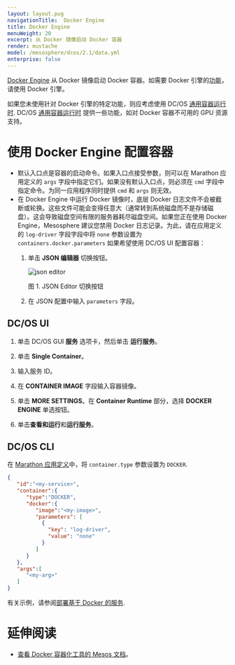 ```yaml
---
layout: layout.pug
navigationTitle:  Docker Engine
title: Docker Engine
menuWeight: 20
excerpt: 从 Docker 镜像启动 Docker 容器
render: mustache
model: /mesosphere/dcos/2.1/data.yml
enterprise: false
---
```


[Docker Engine](https://www.docker.com/products/docker-engine) 从 Docker 镜像启动 Docker 容器。如需要 Docker 引擎的[功能](/mesosphere/dcos/cn/2.1/deploying-services/containerizers/#container-runtime-features)，请使用 Docker 引擎。

如果您未使用针对 Docker 引擎的特定功能，则应考虑使用 DC/OS [通用容器运行时](/mesosphere/dcos/cn/2.1/deploying-services/containerizers/ucr/). DC/OS [通用容器运行时](/mesosphere/dcos/cn/2.1/deploying-services/containerizers/ucr/) 提供一些功能，如对 Docker 容器不可用的 GPU 资源支持。

# 使用 Docker Engine 配置容器

* 默认入口点是容器的启动命令。如果入口点接受参数，则可以在 Marathon 应用定义的 `args` 字段中指定它们。如果没有默认入口点，则必须在 `cmd` 字段中指定命令。为同一应用程序同时提供 `cmd` 和 `args` 则无效。
* 在 Docker Engine 中运行 Docker 镜像时，底层 Docker 日志文件不会被截断或轮换。这些文件可能会变得任意大（通常转到系统磁盘而不是存储磁盘）。这会导致磁盘空间有限的服务器耗尽磁盘空间。如果您正在使用 Docker Engine，Mesosphere 建议您禁用 Docker 日志记录。为此，请在应用定义的  `log-driver` 字段字段中将 `none` 参数设置为 `containers.docker.parameters` 如果希望使用 DC/OS UI 配置容器：
  1. 单击 **JSON 编辑器** 切换按钮。

     ![json editor](/mesosphere/dcos/cn/2.1/img/json-editor-toggle.png)

     图 1. JSON Editor 切换按钮

  1. 在 JSON 配置中输入 `parameters` 字段。


## DC/OS UI

1. 单击 DC/OS GUI **服务** 选项卡，然后单击 **运行服务**。

1. 单击 **Single Container**。

1. 输入服务 ID。

1. 在 **CONTAINER IMAGE** 字段输入容器镜像。

1. 单击 **MORE SETTINGS**。在 **Container Runtime** 部分，选择 **DOCKER ENGINE** 单选按钮。

1. 单击**查看和运行**和**运行服务**。

## DC/OS CLI

在 [Marathon 应用定义](/mesosphere/dcos/cn/2.1/deploying-services/creating-services/#deploying-a-simple-docker-based-application-with-the-rest-api)中，将 `container.type` 参数设置为 `DOCKER`.

```json
{  
   "id":"<my-service>",
   "container":{  
      "type":"DOCKER",
      "docker":{
         "image":"<my-image>",
         "parameters": [
           {
             "key": "log-driver",
             "value": "none"
           }
         ]
      }
   },
   "args":[  
      "<my-arg>"
   ]
}
```

有关示例，请参阅[部署基于 Docker 的服务](/mesosphere/dcos/cn/2.1/deploying-services/creating-services/deploy-docker-app/).

# 延伸阅读

- [查看 Docker 容器化工具的 Mesos 文档](http://mesos.apache.org/documentation/latest/docker-containerizer/)。
